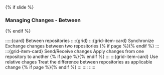 {% if slide %}
### Managing Changes - Between
{% endif %}

:::::{card} Between repositories
::::{grid}
:::{grid-item-card} Synchronize
Exchange changes between two repositories
{% if page %}{% endif %}
:::
:::{grid-item-card} Send/Receive changes
Apply changes from one repository to another
{% if page %}{% endif %}
:::
:::{grid-item-card} Use relative chages
Treat the difference between repositories as applicable change
{% if page %}{% endif %}
:::
::::
:::::

